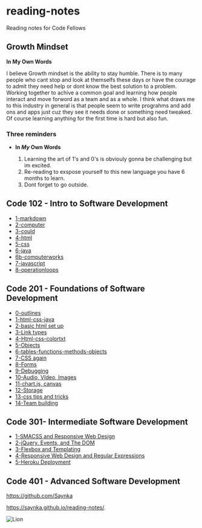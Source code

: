# reading-notes
Reading notes for Code Fellows

## Growth Mindset
 
 
 **In My Own Words**
 
 I believe Growth mindset is the ability to stay humble. There is to many people who cant stop and look at themselfs these days or have the courage to admit they need help or dont know the best solution to a problem. Working together to achive a common goal and learning how people interact and move forword as a team and as a whole. I think what draws me to this industry in general is that people seem to write prograhms and add ons and apps just cuz they see it needs done or something need tweaked. Of course learning anything for the first time is hard but also fun.
 
### Three reminders 


* **In _My_ Own Words**

  1. Learning the art of 1's and 0's is obviouly gonna be challenging but im excited.
  2. Re-reading to exspose yourself to this new language you have 6 months to learn.
  3. Dont forget to go outside. 

## Code 102 - Intro to Software Development
  
* [1-markdown](102/1-markdown.md)
* [2-computer](102/2-computer.md)
* [3-could](102/3-computer.md)
* [4-html](102/4-html.md)
* [5-css](102/5-css.md)
* [6-java](102/6-java.md)
* [6b-computerworks](102/6b-computerworks.md)
* [7-javascript](102/7-javascript.md)
* [8-operationloops](102/8-operationloops.md)

## Code 201 - Foundations of Software Development

* [0-outlines](201/class-01.md)
* [1-html-css-java](201/class-02.md)
* [2-basic html set up](201/class-03.md)
* [3-Link types](201/class-04.md)
* [4-Html-css-colortxt](201/class-05.md)
* [5-Objects](201/class-06.md)
* [6-tables-functions-methods-objects](201/class-07.md)
* [7-CSS again](c201/lass-08.md)
* [8-Forms](201/class-09.md)
* [9-Debugging](201/class-10.md)
* [10-Audio, VIdeo, Images](201/class-11.md)
* [11-chart.js, canvas](201/class-12.md)
* [12-Storage](201/lass-13.md)
* [13-css tips and tricks](201/class-14.md)
* [14-Team building](201/class-15.md)

## Code 301- Intermediate Software Development

* [1-SMACSS and Responsive Web Design]()
* [2-jQuery, Events, and The DOM]()
* [3-Flexbox and Templating]()
* [4-Responsive Web Design and Regular Expressions]()
* [5-Heroku Deployment]()

## Code 401 - Advanced Software Development



 
https://github.com/Saynka

https://saynka.github.io/reading-notes/.


![Lion](https://images-wixmp-ed30a86b8c4ca887773594c2.wixmp.com/f/c86c729a-2ae0-4bbb-b4cd-6454fd70771c/d93h9lf-a8a7b55e-8120-430e-8a02-01f45106b0bd.jpg?token=eyJ0eXAiOiJKV1QiLCJhbGciOiJIUzI1NiJ9.eyJzdWIiOiJ1cm46YXBwOiIsImlzcyI6InVybjphcHA6Iiwib2JqIjpbW3sicGF0aCI6IlwvZlwvYzg2YzcyOWEtMmFlMC00YmJiLWI0Y2QtNjQ1NGZkNzA3NzFjXC9kOTNoOWxmLWE4YTdiNTVlLTgxMjAtNDMwZS04YTAyLTAxZjQ1MTA2YjBiZC5qcGcifV1dLCJhdWQiOlsidXJuOnNlcnZpY2U6ZmlsZS5kb3dubG9hZCJdfQ.Pgau1Odib_gTM4tS06JD6edYZA_A112bI8rd-P6kW1w)
